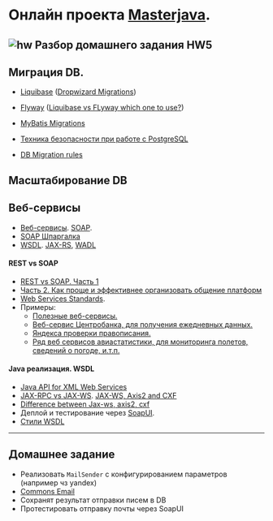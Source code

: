 # Онлайн проекта  <a href="https://github.com/JavaWebinar/masterjava">Masterjava</a>.

## ![hw](https://cloud.githubusercontent.com/assets/13649199/13672719/09593080-e6e7-11e5-81d1-5cb629c438ca.png) Разбор домашнего задания HW5

## Миграция DB.
  - <a href="http://www.liquibase.org">Liquibase</a> (<a href="http://www.dropwizard.io/0.7.1/docs/manual/migrations.html">Dropwizard Migrations</a>)
  - <a href="https://flywaydb.org/">Flyway</a> (<a href="http://stackoverflow.com/questions/37385823/liquibase-vs-flyway-which-one-to-use">Liquibase vs FLyway which one to use?</a>)
  - <a href="http://www.mybatis.org/migrations/">MyBatis Migrations</a>

- <a href="https://habrahabr.ru/post/314048/">Техника безопасности при работе с PostgreSQL</a>
- <a href="https://docs.google.com/document/d/1ul1jH7sccyQVqpjItdFo_OQI9YxJV3V5hxqI7xa-YPM">DB Migration rules</a>

## Масштабирование DB

## Веб-сервисы
- <a href="http://www.4stud.info/networking/web-services.html">Веб-сервисы</a>. <a href="https://ru.wikipedia.org/wiki/SOAP">SOAP</a>.
- <a href="http://uamaxuajava.blogspot.ru/2015/11/soap.html">SOAP Шпаргалка</a>
- <a href="https://ru.wikipedia.org/wiki/WSDL">WSDL</a>. <a href="https://en.wikipedia.org/wiki/Java_API_for_RESTful_Web_Services">JAX-RS</a>, <a href="https://jersey.java.net/documentation/latest/wadl.html">WADL</a>

#### REST vs SOAP
- <a href="https://habrahabr.ru/post/131343/">REST vs SOAP. Часть 1</a>
- <a href="https://habrahabr.ru/post/131343/">Часть 2. Как проще и эффективнее организовать общение платформ</a>
- <a href="http://static.ccm2.net/ccm.net/faq/images/0-pdpEtRZG-web.png">Web Services Standards</a>. 
- Примеры:
  - <a href="http://unixforum.org/index.php?showtopic=131451">Полезные веб-сервисы.</a>
  - <a href="http://www.cbr.ru/DailyInfoWebServ/DailyInfo.asmx">Веб-сервис Центробанка, для получения ежедневных данных.</a>
  - <a href="http://api.yandex.ru/speller/doc/dg/concepts/api-overview.xml">Яндекса проверки правописания.</a>
  - <a href="https://www.flightstats.com/developers/bin/view/Web+Services/WSDL">Ряд веб сервисов авиастатистики, для мониторинга полетов, сведений о погоде, и.т.п.</a>

#### Java реализация. WSDL
- <a href="http://en.wikipedia.org/wiki/Java_API_for_XML_Web_Services">Java API for XML Web Services</a>
- <a href="http://stackoverflow.com/a/3314458/548473">JAX-RPC vs JAX-WS</a>. <a href="http://stackoverflow.com/questions/11566609/difference-between-jax-ws-axis2-and-cxf">JAX-WS, Axis2 and CXF</a>
- <a href="http://stackoverflow.com/questions/11566609/difference-between-jax-ws-axis2-cxf">Difference between Jax-ws, axis2, cxf</a>
- Деплой и тестирование через <a href="http://www.soapui.org/">SoapUI</a>.
- <a href="http://www.ibm.com/developerworks/webservices/library/ws-whichwsdl/" target="_blank">Стили WSDL</a>

----------------
## Домашнее задание
- Реализовать `MailSender` с конфигурированием параметров (например чз yandex)  
 - <a href="https://commons.apache.org/proper/commons-email">Commons Email</a>
- Сохранят результат отправки писем в DB
- Протестировать отправку почты через SoapUI
